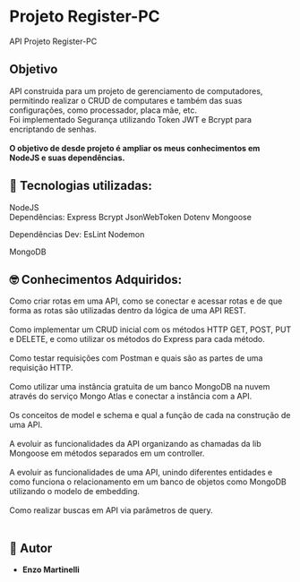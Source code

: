 # Projeto Register-PC

API Projeto Register-PC

## Objetivo

API construida para um projeto de gerenciamento de computadores, permitindo realizar o CRUD de computares e também das suas configurações, como processador, placa mãe, etc.<br>
Foi implementado Segurança utilizando Token JWT e Bcrypt para encriptando de senhas.<br><br>
<strong>O objetivo de desde projeto é ampliar os meus conhecimentos em NodeJS e suas dependências.</strong>

## 🔨 Tecnologias utilizadas:

NodeJS<br>
Dependências:
Express
Bcrypt
JsonWebToken
Dotenv
Mongoose

Dependências Dev:
EsLint
Nodemon

MongoDB

## 🤓 Conhecimentos Adquiridos:

Como criar rotas em uma API, como se conectar e acessar rotas e de que forma as rotas são utilizadas dentro da lógica de uma API REST.<br><br>
Como implementar um CRUD inicial com os métodos HTTP GET, POST, PUT e DELETE, e como utilizar os métodos do Express para cada método.<br><br>
Como testar requisições com Postman e quais são as partes de uma requisição HTTP.<br><br>
Como utilizar uma instância gratuita de um banco MongoDB na nuvem através do serviço Mongo Atlas e conectar a instância com a API.<br><br>
Os conceitos de model e schema e qual a função de cada na construção de uma API.<br><br>
A evoluir as funcionalidades da API organizando as chamadas da lib Mongoose em métodos separados em um controller.<br><br>
A evoluir as funcionalidades de uma API, unindo diferentes entidades e como funciona o relacionamento em um banco de objetos como MongoDB utilizando o modelo de embedding.<br><br>
Como realizar buscas em API via parâmetros de query.<br><br>


## 👥 Autor
  - **Enzo Martinelli**
